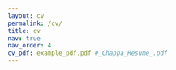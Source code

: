 ```yaml
---
layout: cv
permalink: /cv/
title: cv
nav: true
nav_order: 4
cv_pdf: example_pdf.pdf #_Chappa_Resume_.pdf
---
```

